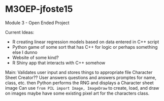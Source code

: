 # M3OEP-jfoste15
Module 3 - Open Ended Project

Current Ideas:
* R creating linear regression models based on data entered in C++ script
* Python game of some sort that has C++ for logic or perhaps something else I dunno
* Website of some kind?
* R Shiny app that interacts with C++ somehow

Main: Validates user input and stores things to appropriate file
Character Sheet Creator??
User answers questions and answers promptes for name, class, etc.
then Python performs the RNG and displays a Character sheet image
Can use `from PIL import Image, ImageDraw` to create, load, and draw on images
maybe have some existing pixel art for the characters class. 
